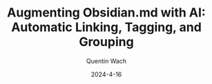 ---
layout: redirect
mathjax: true
title:  "Augmenting Obsidian.md with AI: Automatic Linking, Tagging, and Grouping"
description: "A simple, free and open Python script to quickly organize your markdown notes in Obsidian.md using OpenAI's large language models. Any random, untagged, empty, or unlinked notes? No more. This little script will fill the gaps, connect what belongs together, and even create high level organizing nodes if a specific topic has a lot of notes."
date:   2024-4-16
author: ["Quentin Wach"]
tags: ["python", "obsidian", "productivity", "AI"]
tag_search: true
image:          "/images/obsidian-AI/1x1_image.png"
redirect:       "https://github.com/QuentinWach/obsidian_ai"
weight: 30
note: "Testing locally..."
github: "QuentinWach/obsidian_ai"
categories: "science-engineering"
progress: 0.6
---